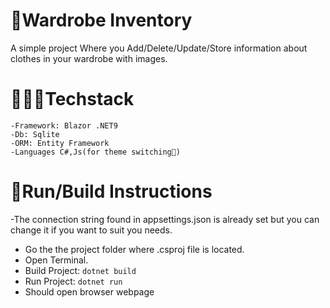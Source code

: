 
# 👕Wardrobe Inventory
A simple project Where you Add/Delete/Update/Store information about clothes in your wardrobe with images.

# 👩🏻‍💻Techstack
    -Framework: Blazor .NET9
    -Db: Sqlite 
    -ORM: Entity Framework
    -Languages C#,Js(for theme switching🙂)

# 🔧Run/Build Instructions
-The connection string found in appsettings.json is already set but you can change it if you want to suit you needs.
- Go the the project folder where .csproj file is located.
- Open Terminal.
- Build Project: ``` dotnet build ```
- Run Project: ``` dotnet run ``` 
- Should open browser webpage


